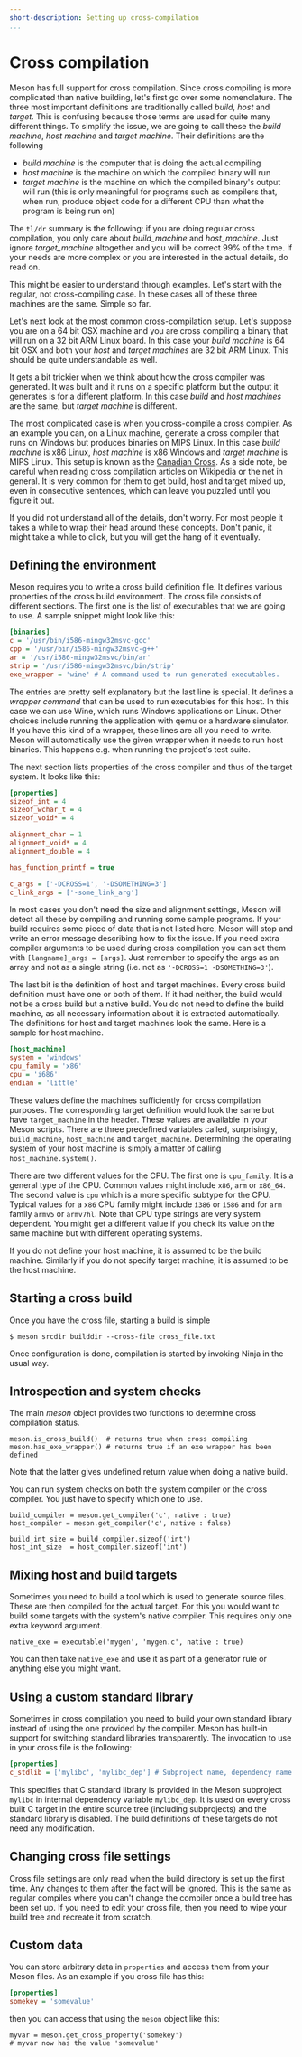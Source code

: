 ```yaml
---
short-description: Setting up cross-compilation
...
```


# Cross compilation

Meson has full support for cross compilation. Since cross compiling is more complicated than native building,
let's first go over some nomenclature. The three most important definitions are traditionally called *build*, *host* and *target*. This is confusing because those terms are used for quite many different things. To simplify the issue, we are going to call these the *build machine*, *host machine* and *target machine*. Their definitions are the following

* *build machine* is the computer that is doing the actual compiling
* *host machine* is the machine on which the compiled binary will run
* *target machine* is the machine on which the compiled binary's output will run (this is only meaningful for programs such as compilers that, when run, produce object code for a different CPU than what the program is being run on)

The `tl/dr` summary is the following: if you are doing regular cross compilation, you only care about *build_machine* and *host_machine*. Just ignore *target_machine* altogether and you will be correct 99% of the time. If your needs are more complex or you are interested in the actual details, do read on.

This might be easier to understand through examples. Let's start with the regular, not cross-compiling case. In these cases all of these three machines are the same. Simple so far.

Let's next look at the most common cross-compilation setup. Let's suppose you are on a 64 bit OSX machine and you are cross compiling a binary that will run on a 32 bit ARM Linux board. In this case your *build machine* is 64 bit OSX and both your *host* and *target machines* are 32 bit ARM Linux. This should be quite understandable as well.

It gets a bit trickier when we think about how the cross compiler was generated. It was built and it runs on a specific platform but the output it generates is for a different platform. In this case *build* and *host machines* are the same, but *target machine* is different.

The most complicated case is when you cross-compile a cross compiler. As an example you can, on a Linux machine, generate a cross compiler that runs on Windows but produces binaries on MIPS Linux. In this case *build machine* is x86 Linux, *host machine* is x86 Windows and *target machine* is MIPS Linux. This setup is known as the [Canadian Cross](https://en.wikipedia.org/wiki/Cross_compiler#Canadian_Cross). As a side note, be careful when reading cross compilation articles on Wikipedia or the net in general. It is very common for them to get build, host and target mixed up, even in consecutive sentences, which can leave you puzzled until you figure it out.

If you did not understand all of the details, don't worry. For most people it takes a while to wrap their head around these concepts. Don't panic, it might take a while to click, but you will get the hang of it eventually.

## Defining the environment

Meson requires you to write a cross build definition file. It defines various properties of the cross build environment. The cross file consists of different sections. The first one is the list of executables that we are going to use. A sample snippet might look like this:

```ini
[binaries]
c = '/usr/bin/i586-mingw32msvc-gcc'
cpp = '/usr/bin/i586-mingw32msvc-g++'
ar = '/usr/i586-mingw32msvc/bin/ar'
strip = '/usr/i586-mingw32msvc/bin/strip'
exe_wrapper = 'wine' # A command used to run generated executables.
```

The entries are pretty self explanatory but the last line is special. It defines a *wrapper command* that can be used to run executables for this host. In this case we can use Wine, which runs Windows applications on Linux. Other choices include running the application with qemu or a hardware simulator. If you have this kind of a wrapper, these lines are all you need to write. Meson will automatically use the given wrapper when it needs to run host binaries. This happens e.g. when running the project's test suite.

The next section lists properties of the cross compiler and thus of the target system. It looks like this:

```ini
[properties]
sizeof_int = 4
sizeof_wchar_t = 4
sizeof_void* = 4

alignment_char = 1
alignment_void* = 4
alignment_double = 4

has_function_printf = true

c_args = ['-DCROSS=1', '-DSOMETHING=3']
c_link_args = ['-some_link_arg']
```

In most cases you don't need the size and alignment settings, Meson will detect all these by compiling and running some sample programs. If your build requires some piece of data that is not listed here, Meson will stop and write an error message describing how to fix the issue. If you need extra compiler arguments to be used during cross compilation you can set them with `[langname]_args = [args]`. Just remember to specify the args as an array and not as a single string (i.e. not as `'-DCROSS=1 -DSOMETHING=3'`).

The last bit is the definition of host and target machines. Every cross build definition must have one or both of them. If it had neither, the build would not be a cross build but a native build. You do not need to define the build machine, as all necessary information about it is extracted automatically. The definitions for host and target machines look the same. Here is a sample for host machine.

```ini
[host_machine]
system = 'windows'
cpu_family = 'x86'
cpu = 'i686'
endian = 'little'
```

These values define the machines sufficiently for cross compilation purposes. The corresponding target definition would look the same but have `target_machine` in the header. These values are available in your Meson scripts. There are three predefined variables called, surprisingly, `build_machine`, `host_machine` and `target_machine`. Determining the operating system of your host machine is simply a matter of calling `host_machine.system()`.

There are two different values for the CPU. The first one is `cpu_family`. It is a general type of the CPU. Common values might include `x86`, `arm` or `x86_64`. The second value is `cpu` which is a more specific subtype for the CPU. Typical values for a `x86` CPU family might include `i386` or `i586` and for `arm` family `armv5` or `armv7hl`. Note that CPU type strings are very system dependent. You might get a different value if you check its value on the same machine but with different operating systems.

If you do not define your host machine, it is assumed to be the build machine. Similarly if you do not specify target machine, it is assumed to be the host machine.

## Starting a cross build


Once you have the cross file, starting a build is simple

```console
$ meson srcdir builddir --cross-file cross_file.txt
```

Once configuration is done, compilation is started by invoking Ninja in the usual way.

## Introspection and system checks

The main *meson* object provides two functions to determine cross compilation status.

```meson
meson.is_cross_build()  # returns true when cross compiling
meson.has_exe_wrapper() # returns true if an exe wrapper has been defined
```

Note that the latter gives undefined return value when doing a native build.

You can run system checks on both the system compiler or the cross compiler. You just have to specify which one to use.

```meson
build_compiler = meson.get_compiler('c', native : true)
host_compiler = meson.get_compiler('c', native : false)

build_int_size = build_compiler.sizeof('int')
host_int_size  = host_compiler.sizeof('int')
```

## Mixing host and build targets

Sometimes you need to build a tool which is used to generate source files. These are then compiled for the actual target. For this you would want to build some targets with the system's native compiler. This requires only one extra keyword argument.

```meson
native_exe = executable('mygen', 'mygen.c', native : true)
```

You can then take `native_exe` and use it as part of a generator rule or anything else you might want.

## Using a custom standard library

Sometimes in cross compilation you need to build your own standard library instead of using the one provided by the compiler. Meson has built-in support for switching standard libraries transparently. The invocation to use in your cross file is the following:

```ini
[properties]
c_stdlib = ['mylibc', 'mylibc_dep'] # Subproject name, dependency name
```

This specifies that C standard library is provided in the Meson subproject `mylibc` in internal dependency variable `mylibc_dep`. It is used on every cross built C target in the entire source tree (including subprojects) and the standard library is disabled. The build definitions of these targets do not need any modification.

## Changing cross file settings

Cross file settings are only read when the build directory is set up the first time. Any changes to them after the fact will be ignored. This is the same as regular compiles where you can't change the compiler once a build tree has been set up. If you need to edit your cross file, then you need to wipe your build tree and recreate it from scratch.

## Custom data

You can store arbitrary data in `properties` and access them from your Meson files. As an example if you cross file has this:

```ini
[properties]
somekey = 'somevalue'
```

then you can access that using the `meson` object like this:

```meson
myvar = meson.get_cross_property('somekey')
# myvar now has the value 'somevalue'
```
